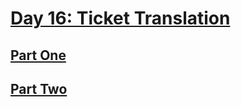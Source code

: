 # [Day 16: Ticket Translation](https://adventofcode.com/2020/day/16)

## [Part One](https://adventofcode.com/2020/day/16#part1)

## [Part Two](https://adventofcode.com/2020/day/16#part2)
